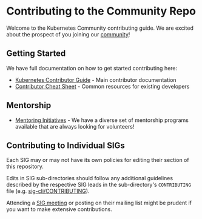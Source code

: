 # Contributing to the Community Repo

Welcome to the Kubernetes Community contributing guide. We are excited about the prospect of you joining our [community](https://github.com/kubernetes/community)!

## Getting Started

We have full documentation on how to get started contributing here:

- [Kubernetes Contributor Guide](https://www.kubernetes.dev/docs/guide/) - Main contributor documentation
- [Contributor Cheat Sheet](https://www.kubernetes.dev/docs/contributor-cheatsheet/) - Common resources for existing developers

## Mentorship

- [Mentoring Initiatives](https://git.k8s.io/community/mentoring)  - We have a diverse set of mentorship programs available that are always looking for volunteers!

## Contributing to Individual SIGs

Each SIG may or may not have its own policies for editing their section of this repository.

Edits in SIG sub-directories should follow any additional guidelines described
by the respective SIG leads in the sub-directory's `CONTRIBUTING` file
(e.g. [sig-cli/CONTRIBUTING](sig-cli/CONTRIBUTING.md)).

Attending a [SIG meeting](/sig-list.md) or posting on their mailing list might be prudent if you want to make extensive contributions.

